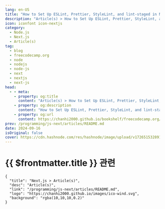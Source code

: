 ```yaml
---
lang: en-US
title: "How to Set Up ESLint, Prettier, StyleLint, and lint-staged in Next.js"
description: "Article(s) > How to Set Up ESLint, Prettier, StyleLint, and lint-staged in Next.js"
icon: iconfont icon-nextjs
category: 
  - Node.js
  - Next.js
  - Article(s)
tag: 
  - blog
  - freecodecamp.org
  - node
  - nodejs
  - node-js
  - next
  - nextjs
  - next-js
head:
  - - meta:
    - property: og:title
      content: "Article(s) > How to Set Up ESLint, Prettier, StyleLint, and lint-staged in Next.js"
    - property: og:description
      content: "How to Set Up ESLint, Prettier, StyleLint, and lint-staged in Next.js"
    - property: og:url
      content: https://chanhi2000.github.io/bookshelf/freecodecamp.org/how-to-set-up-eslint-prettier-stylelint-and-lint-staged-in-nextjs.html
prev: /programming/js-next/articles/README.md
date: 2024-09-16
isOriginal: false
cover: https://cdn.hashnode.com/res/hashnode/image/upload/v1726515328917/f3ecbc80-6d06-45ee-b307-89ed1a7bc854.jpeg
---
```


# {{ $frontmatter.title }} 관련

```component VPCard
{
  "title": "Next.js > Article(s)",
  "desc": "Article(s)",
  "link": "/programming/js-next/articles/README.md",
  "logo": "https://chanhi2000.github.io/images/ico-wind.svg",
  "background": "rgba(10,10,10,0.2)"
}
```

<SiteInfo
  name="How to Set Up ESLint, Prettier, StyleLint, and lint-staged in Next.js"
  desc="A linter is a tool that scans code for potential issues. This is invaluable with a programming language like JavaScript which is so loosely typed. Even for TypeScript, which is a strongly typed language whose compiler does a great job of detecting er..."
  url="https://freecodecamp.org/news/how-to-set-up-eslint-prettier-stylelint-and-lint-staged-in-nextjs/"
  logo="https://cdn.freecodecamp.org/universal/favicons/favicon.ico"
  preview="https://cdn.hashnode.com/res/hashnode/image/upload/v1726515328917/f3ecbc80-6d06-45ee-b307-89ed1a7bc854.jpeg"/>

<!-- TODO: 작성 -->

<!-- 
<p>A <strong>linter</strong> is a tool that scans code for potential issues. This is invaluable with a programming language like JavaScript which is so loosely typed.</p>
<p>Even for TypeScript, which is a strongly typed language whose compiler does a great job of detecting errors at compile time, linters such as ESLint have plugins that catch problems not caught by the compiler.</p>
<p>When you generate a new app using the Next.js CLI (<code>npx create-next-app</code>), ESLint is configured by default. But there are several problems with the linting setup generated by <code>create-next-app</code>:</p>
<ul>
<li><p>If you choose SCSS for styling, you should use <a target="_blank" href="https://stylelint.io/">Stylelint</a> in the build process to lint CSS or SCSS stylesheets. But it’s not set up automatically.</p>
</li>
<li><p>If instead you opt for Tailwind for styling, you should set up the Tailwind plugin for ESLint. But again, this isn’t done in the generated ESLint configuration.</p>
</li>
<li><p>If you choose TypeScript, then in Next.js v14 and below, TypeScript-specific ESLint rules are not configured, contrary to <a target="_blank" href="https://nextjs.org/docs/pages/building-your-application/configuring/eslint#typescript">what the documentation states</a>. While a Next.js v15 app has these set up, I would still tweak the setup further with the more powerful linting rules provided by the <a target="_blank" href="https://typescript-eslint.io/">typescript-eslint project</a>.</p>
</li>
<li><p>And finally, Prettier is not set up. Prettier is a code formatting tool. It can prevent inconsistently formatted code from getting into the code repository, which would make comparisons between different versions of the same file difficult. Also, nicely formatted code is easier to work with. So this is a pretty big omission.</p>
</li>
</ul>
<p>In this tutorial, I'll show you how I set up linting and formatting in my Next.js projects in a way that addresses the issues above. I’ll also teach you how to install and configure some related VS Code extensions for coding assistance.</p>
<p>To follow along, you can either use a Next.js project you already have, or generate a new app by running <code>npx create-next-app</code> on the terminal.</p>
<p>If you’re scaffolding a new app, your choices are up to you (defaults are fine) but make sure to choose YES in response to the question about whether you’d like to use ESLint:</p>
<p><img src="https://cdn.hashnode.com/res/hashnode/image/upload/v1725930860799/fb38b3b2-5592-4eb4-b8d0-153aeb2d749d.png" alt="Terminal window in which Next.js scaffolder, create-next-app, is showing code generation options to the user" class="image--center mx-auto" width="688" height="383" loading="lazy"></p>
<p>If you are following along with an existing app rather than a new one, upgrade it by running the <a target="_blank" href="https://nextjs.org/docs/pages/building-your-application/upgrading/version-14">following command</a> in app root:</p>
<pre class="language-bash" tabindex="0"><code class="language-bash"><span class="token function">npm</span> i next@latest react@latest react-dom@latest eslint-config-next@latest
<span class="token function">npm</span> i --save-dev eslint
</code></pre>
<p>This will avoid versioning conflicts down the line.</p>
<p>If you cannot upgrade to the latest version, you’ll need to specify versions for packages that will be installed in this tutorial to get around any version conflicts. Be warned that this can be frustrating.</p>
<p>Now you’re ready to open up the app in your code editor and proceed as follows.</p>
<h2 id="heading-prerequisites">Prerequisites</h2>
<p>I assume that you know how to:</p>
<ul>
<li><p>write a basic Next.js app with two or more pages.</p>
</li>
<li><p>install additional NPM packages into your app</p>
</li>
</ul>
<h2 id="heading-table-of-contents">Table of Contents</h2>
<ul>
<li><p><a class="post-section-overview" href="#heading-introduction">Introduction</a></p>
</li>
<li><p><a class="post-section-overview" href="#heading-prerequisites">Prerequisites</a></p>
</li>
<li><p><a class="post-section-overview" href="#heading-table-of-contents">Table of Contents</a></p>
</li>
<li><p><a class="post-section-overview" href="#heading-set-up-prettier">Set Up Prettier</a></p>
<ul>
<li><a class="post-section-overview" href="#heading-a-note-on-line-endings-in-prettier">A note on line endings in Prettier</a></li>
</ul>
</li>
<li><p><a class="post-section-overview" href="#heading-set-up-eslint">Set Up ESLint</a></p>
<ul>
<li><p><a class="post-section-overview" href="#heading-basics-of-eslint-configuration">Basics of ESLint configuration</a></p>
</li>
<li><p><a class="post-section-overview" href="#heading-eslint-setup-for-typescript">ESLint Setup for TypeScript</a></p>
</li>
<li><p><a class="post-section-overview" href="#heading-eslint-setup-for-tailwind">ESLint Setup for Tailwind</a></p>
</li>
<li><p><a class="post-section-overview" href="#heading-eslint-setup-for-prettier">ESLint Setup for Prettier</a></p>
</li>
</ul>
</li>
<li><p><a class="post-section-overview" href="#heading-set-up-stylelint">Set Up Stylelint</a></p>
</li>
<li><p><a class="post-section-overview" href="#heading-set-up-packagejson-scripts">Set Up package.json Scripts</a></p>
</li>
<li><p><a class="post-section-overview" href="#heading-set-up-lint-staged">Set Up lint-staged</a></p>
</li>
<li><p><a class="post-section-overview" href="#heading-set-up-vs-code-extensions">Set UP VS Code Extensions</a></p>
</li>
<li><p><a class="post-section-overview" href="#heading-final-checks-and-troubleshooting">Final Checks and Troubleshooting</a></p>
</li>
<li><p><a class="post-section-overview" href="#heading-conclusion">Conclusion</a></p>
</li>
</ul>
<h2 id="heading-set-up-prettier">Set Up Prettier</h2>
<p><a target="_blank" href="https://prettier.io/">Prettier</a> is an opinionated code formatter that can format pretty much any file (<code>.html</code>, <code>.json</code>, <code>.js</code>, <code>.ts</code>, <code>.css</code>, <code>.scss</code> and so on).</p>
<p>Set it up in yuor app as follows:</p>
<ol>
<li><p>Install Prettier:</p>
<pre class="language-bash" tabindex="0"><code class="language-bash"> <span class="token function">npm</span> <span class="token function">install</span> --save-dev prettier
</code></pre>
</li>
<li><p>If you chose Tailwind for styling when generating the app, then install <code>prettier-plugin-tailwindcss</code>:</p>
<pre class="language-bash" tabindex="0"><code class="language-bash">   <span class="token function">npm</span> <span class="token function">install</span> --save-dev prettier-plugin-tailwindcss
</code></pre>
<p> This package is a Prettier plugin and provides rules for reordering of Tailwind classes used in a <code>class</code> or <code>className</code> attribute according to a canonical ordering. It helps keep the ordering of Tailwind classes used in the markup consistent.</p>
<p> %[https://youtu.be/tQkBJXwzY8A?autoplay=1] </p>
</li>
<li><p>Create <code>.prettierrc.json</code> in youyr project root. If you’re using SCSS for styling, paste the following snippet into this file:</p>
<pre class="language-json" tabindex="0"><code class="language-json"> <span class="token punctuation">{</span>
   <span class="token property">"singleQuote"</span><span class="token operator">:</span> <span class="token boolean">true</span><span class="token punctuation">,</span>
   <span class="token property">"jsxSingleQuote"</span><span class="token operator">:</span> <span class="token boolean">true</span>
 <span class="token punctuation">}</span>
</code></pre>
<p> If you’re using Tailwind instead, paste the following into <code>.prettierrc.json</code>:</p>
<pre class="language-json" tabindex="0"><code class="language-json"> <span class="token punctuation">{</span>
   <span class="token property">"plugins"</span><span class="token operator">:</span> <span class="token punctuation">[</span><span class="token string">"prettier-plugin-tailwindcss"</span><span class="token punctuation">]</span><span class="token punctuation">,</span>
   <span class="token property">"singleQuote"</span><span class="token operator">:</span> <span class="token boolean">true</span><span class="token punctuation">,</span>
   <span class="token property">"jsxSingleQuote"</span><span class="token operator">:</span> <span class="token boolean">true</span>
 <span class="token punctuation">}</span>
</code></pre>
</li>
<li><p>Create <code>.prettierignore</code> file in the app root, with the following content:</p>
<pre class="language-plaintext" tabindex="0"><code class="language-plaintext"> node_modules
 .next
 .husky
 coverage
 .prettierignore
 .stylelintignore
 .eslintignore
 stories
 storybook-static
 *.log
 playwright-report
 .nyc_output
 test-results
 junit.xml
 docs
</code></pre>
<p> This file ensure that files which are not app code (that is, those which are not <code>.js</code>, <code>.ts</code>, <code>.css</code> files and so on.) do not get formatted. Otherwise Prettier will end up spending too much time processing files whose formatting you don't really care about.</p>
<p> <code>'prettierignore</code> (the file we just created), <code>.eslintignore</code>, and <code>.stylelintignore</code> have been ignored because these are plain text files with no structure so Prettier would complain that it cannot format them.</p>
</li>
<li><p>Finally, <strong>I recommend</strong> that you follow the steps in <a target="_blank" href="https://nausaf.hashnode.dev/lf-vs-crlf-configure-git-and-vs-code-on-windows-to-use-unix-line-endings">this post</a> to set LF as the EOL character, both in the repo and in your VS Code settings. Reasoning for this is given in the following subsection.</p>
</li>
</ol>
<h3 id="heading-a-note-on-line-endings-in-prettier">A note on line endings in Prettier</h3>
<p>Prettier <a target="_blank" href="https://prettier.io/docs/en/options#end-of-line">defaults to LF (Line Feed character) for line endings</a>. This means that when it formats files, it will change all occurrences of the CRLF character sequence, if any, to LF.</p>
<p>LF is also the default in text editors and other tools in Unix-based systems (Linux, MacOS etc.). But on Windows, the default for line endings is CRLF (Carriage Return character, followed immediately by Line Feed character).</p>
<p>Windows tooling such as text and code editors can easily handle LF as line ending. But CRLF can be problematic for tools on Unix-based systems such as Linux and various flavours of Unix. Therefore it makes sense to only use LF as line endings in code as this would work on both Windows and Unix-based systems.</p>
<p>Configuring LF as the EOF character in Git repo and in code editors will bring your tooling in line with Prettier's default. It will also ensure that all files in the Git repo consistently have LF line endings. Thus if a contributor to your repo is on Windows which uses CRLF as EOL character, the code they add or modify in the repo would still use LF: the code editor would default new code files to LF; <code>git</code> commit` would convert any CRLFs to LF when committing.</p>
<p>Finally, setting LF as the line endings for the whole repo would avoid strange things that happen when on Windows, Prettier retains its default of LF but Git and your code editor continue to use their default of CRLF for line endings:</p>
<ul>
<li><p>When VS Code Prettier extension formats a file (for example, when the extension is set up to "autoformat on save"), it does not change CRLF line endings. But formatting the same file by running Prettier on the command line <strong>does change line endings to LF</strong>. This discrepancy can be annoying.</p>
</li>
<li><p>Git may show warnings like this when when you run <code>git add .</code>:</p>
<p>  <img src="https://cdn.hashnode.com/res/hashnode/image/upload/v1725930986122/b5630966-e8dd-4f47-bb58-eed6eb023ea6.png" alt="Warnings shown by git add command when some of the files being added contain LF but the repo's line ending default is CRLF" class="image--center mx-auto" width="800" height="78" loading="lazy"></p>
</li>
</ul>
<h2 id="heading-set-up-eslint">Set Up ESLint</h2>
<h3 id="heading-basics-of-eslint-configuration">Basics of ESLint configuration</h3>
<p>ESLint comes with a number of linting rules out of the box. But you can also supplement these with ESLint plugins.</p>
<p>An <strong>ESLint plugin</strong> defines some linting rules. For example, if you look in the <a target="_blank" href="https://github.com/vercel/next.js/tree/canary/packages/eslint-plugin-next">GitHub repo for Next's ESLint plugin</a>, eslint-plugin-next, each file in the <a target="_blank" href="https://github.com/vercel/next.js/tree/canary/packages/eslint-plugin-next/src/rules"><code>src/rules</code></a> folder defines a linting rule as a TypeScript function. The <a target="_blank" href="https://github.com/vercel/next.js/blob/canary/packages/eslint-plugin-next/src/index.ts"><code>index.js</code></a> of the package then exports these rule functions in the <code>rules</code> object in its default export:</p>
<pre class="language-typescript" tabindex="0"><code class="language-typescript">module<span class="token punctuation">.</span>exports <span class="token operator">=</span> <span class="token punctuation">{</span>
  rules<span class="token operator">:</span> <span class="token punctuation">{</span>
    <span class="token string-property property">'google-font-display'</span><span class="token operator">:</span> <span class="token keyword">require</span><span class="token punctuation">(</span><span class="token string">'./rules/google-font-display'</span><span class="token punctuation">)</span><span class="token punctuation">,</span>
    <span class="token string-property property">'google-font-preconnect'</span><span class="token operator">:</span> <span class="token keyword">require</span><span class="token punctuation">(</span><span class="token string">'./rules/google-font-preconnect'</span><span class="token punctuation">)</span><span class="token punctuation">,</span>
    <span class="token string-property property">'inline-script-id'</span><span class="token operator">:</span> <span class="token keyword">require</span><span class="token punctuation">(</span><span class="token string">'./rules/inline-script-id'</span><span class="token punctuation">)</span><span class="token punctuation">,</span>
    <span class="token operator">...</span>
</code></pre>
<p>The basic way to use these rules in your app is to install the plugin package, then reference it in the ESLint configuration file in the app's root folder.</p>
<p>For example, we can use rules from the <code>eslint-plugin-next</code> mentioned above by running <code>npm install --save-dev eslint-plugin-next</code>, then placing the following content in the ESLint config file <code>.eslintrc.json</code> in the app root:</p>
<pre class="language-json" tabindex="0"><code class="language-json"><span class="token punctuation">{</span>
    plugins<span class="token operator">:</span> <span class="token punctuation">[</span><span class="token string">"next"</span><span class="token punctuation">]</span><span class="token punctuation">,</span>
    <span class="token property">"rules"</span><span class="token operator">:</span> <span class="token punctuation">{</span>
        <span class="token property">"google-font-display"</span><span class="token operator">:</span> <span class="token string">"warning"</span><span class="token punctuation">,</span>
        <span class="token property">"google-font-preconnect"</span><span class="token operator">:</span> <span class="token string">"warning"</span><span class="token punctuation">,</span>
        <span class="token property">"inline-script-id"</span><span class="token operator">:</span> <span class="token string">"error"</span><span class="token punctuation">,</span>
    <span class="token punctuation">}</span>
<span class="token punctuation">}</span>
</code></pre>
<p>If you now run <code>npx eslint .</code> in your app's root folder, ESLint will lint every JavaScript file in the app against each of the three rules configured above.</p>
<p>There are three severities you can assign to a rule when configuring it for use: <code>off</code>, <code>warning</code> and <code>error</code>. As the snippet above shows, you enable a rule by assigning to it a severity of <code>warning</code> or <code>error</code> in the app's <code>.eslintrc.json</code>.</p>
<p>When referencing a plugin in your app's ESLint configuration file, the prefix <code>eslint-plugin-</code> in the plugin's package name is omitted. This is why the package that contains linting rules for Next.js, <code>eslint-plugin-next</code>, is referenced only as <code>"next"</code> in the snippet above.</p>
<p>Since it is quite cumbersome to configure a severity level - <code>off</code>, <code>warning</code> or <code>error</code> - for every single rule from every plugin that you want to use, the norm is to reference an <strong>ESLint configuration object</strong>, or <strong>ESLint config</strong> for short, that is exported by an NPM package. This is a JavaScript object that declares plugins and configures rules from these with severity levels just as we did above.</p>
<p>For example, the default export from <code>eslint-plugin-next</code> also contains several ESLint configs. Here is a another snippet from <a target="_blank" href="https://github.com/vercel/next.js/blob/canary/packages/eslint-plugin-next/src/index.ts"><code>index.js</code> of the plugin</a>, this time showing exported ESLint configs in addition to the <code>rules</code> object for exporting rule functions:</p>
<pre class="language-typescript" tabindex="0"><code class="language-typescript">module<span class="token punctuation">.</span>exports <span class="token operator">=</span> <span class="token punctuation">{</span>
  rules<span class="token operator">:</span> <span class="token punctuation">{</span>
    <span class="token string-property property">'google-font-display'</span><span class="token operator">:</span> <span class="token keyword">require</span><span class="token punctuation">(</span><span class="token string">'./rules/google-font-display'</span><span class="token punctuation">)</span><span class="token punctuation">,</span>
    <span class="token string-property property">'google-font-preconnect'</span><span class="token operator">:</span> <span class="token keyword">require</span><span class="token punctuation">(</span><span class="token string">'./rules/google-font-preconnect'</span><span class="token punctuation">)</span><span class="token punctuation">,</span>
    <span class="token string-property property">'inline-script-id'</span><span class="token operator">:</span> <span class="token keyword">require</span><span class="token punctuation">(</span><span class="token string">'./rules/inline-script-id'</span><span class="token punctuation">)</span><span class="token punctuation">,</span>
    <span class="token operator">...</span>
<span class="token punctuation">}</span><span class="token punctuation">,</span>    
configs<span class="token operator">:</span> <span class="token punctuation">{</span>
    recommended<span class="token operator">:</span> <span class="token punctuation">{</span>
      plugins<span class="token operator">:</span> <span class="token punctuation">[</span><span class="token string">'@next/next'</span><span class="token punctuation">]</span><span class="token punctuation">,</span>
      rules<span class="token operator">:</span> <span class="token punctuation">{</span>
        <span class="token comment">// warnings</span>
        <span class="token string-property property">'@next/next/google-font-display'</span><span class="token operator">:</span> <span class="token string">'warn'</span><span class="token punctuation">,</span>
        <span class="token string-property property">'@next/next/google-font-preconnect'</span><span class="token operator">:</span> <span class="token string">'warn'</span><span class="token punctuation">,</span>
        <span class="token operator">...</span>

        <span class="token comment">// errors</span>
        <span class="token string-property property">'@next/next/inline-script-id'</span><span class="token operator">:</span> <span class="token string">'error'</span><span class="token punctuation">,</span>
        <span class="token string-property property">'@next/next/no-assign-module-variable'</span><span class="token operator">:</span> <span class="token string">'error'</span>
        <span class="token operator">...</span>

      <span class="token punctuation">}</span>
    <span class="token punctuation">}</span><span class="token punctuation">,</span>
    <span class="token string-property property">'core-web-vitals'</span><span class="token operator">:</span> <span class="token punctuation">{</span>
      plugins<span class="token operator">:</span> <span class="token punctuation">[</span><span class="token string">'@next/next'</span><span class="token punctuation">]</span><span class="token punctuation">,</span>
      <span class="token keyword">extends</span><span class="token operator">:</span> <span class="token punctuation">[</span><span class="token string">'plugin:@next/next/recommended'</span><span class="token punctuation">]</span><span class="token punctuation">,</span>
      rules<span class="token operator">:</span> <span class="token punctuation">{</span>
        <span class="token string-property property">'@next/next/no-html-link-for-pages'</span><span class="token operator">:</span> <span class="token string">'error'</span><span class="token punctuation">,</span>
        <span class="token string-property property">'@next/next/no-sync-scripts'</span><span class="token operator">:</span> <span class="token string">'error'</span><span class="token punctuation">,</span>
      <span class="token punctuation">}</span><span class="token punctuation">,</span>
    <span class="token punctuation">}</span><span class="token punctuation">,</span>
<span class="token punctuation">}</span>
</code></pre>
<p>As you can see, in addition to the rules (there are many more than those shown above), the plugin also exports two configs - <code>recommended</code> and <code>core-web-vitals</code> - that enable different selections of the rules defined in the plugin by assigning severity levels of <code>error</code> or <code>warning</code> to them.</p>
<p>The config that is normally used in Next.js projects is <code>core-web-vitals</code>. We can use this config object in our app’s ESLint configuration file (<code>.eslintrc.json</code> in app root) as follows:</p>
<pre class="language-json" tabindex="0"><code class="language-json"><span class="token punctuation">{</span>
  <span class="token property">"extends"</span><span class="token operator">:</span> <span class="token punctuation">[</span><span class="token string">"plugin:next/core-web-vitals"</span><span class="token punctuation">]</span>
<span class="token punctuation">}</span>
</code></pre>
<p>Thus is much simpler than declaring the plugin in <code>plugins</code> object and then assigning a severity level of <code>error</code> or <code>warning</code> to each rule from the plugin that we want to use.</p>
<p>Notice the difference between the <em>configuration file</em> - this is <code>.eslintrc.json</code> - and <em>config</em> - this is an object that configures some rules from a plugin for use in a client project by assigning severities to selected rules.</p>
<p>Contents of the configuration file are themselves a config. But in configuration files, we do not typically import a plugin and configure all rules from it that we want to use. Instead we almost always import a well-known/trusted config object that is exported by an NPM package. Such a config object - one that is exported by an NPM package for use in ESLint configuration files (in other packages/apps) - is also known as a <a target="_blank" href="https://eslint.org/docs/latest/extend/shareable-configs">shareable config</a>.</p>
<p>Typically, plugins - these define ESLint rules as JavaScript/TypeScript functions - also bundle their rules into one or more shareable configs. The <code>recommended</code> config from plugin <code>eslint-plugin-next</code> that we used above is just one such config.</p>
<p>Shareable configs do not only come from plugin packages, although it is customary for plugins to also export one or more shareable configs composed of their own rules. Other packages, whose names begin with <code>eslint-config-</code> (as opposed to <code>eslint-plugin-</code>) can provide one or more named configs.</p>
<p>Next.js provides one such package named <code>eslint-config-next</code>. This re-exports configs <code>recommended</code> and <code>core-web-vitals</code> from the plugin. It also re-exports (in v15 and above of the package) a config of TypeScript linting rules from plugin <code>typescript-eslint/eslint-plugin</code>. So instead of using <code>recommended</code> config from the plugin like we have done above:</p>
<pre class="language-json" tabindex="0"><code class="language-json"><span class="token punctuation">{</span>
  <span class="token property">"extends"</span><span class="token operator">:</span> <span class="token punctuation">[</span><span class="token string">"plugin:next/core-web-vitals"</span><span class="token punctuation">]</span>
<span class="token punctuation">}</span>
</code></pre>
<p>we could have installed the package <code>eslint-config-next</code> and used that in <code>.eslintrc.json</code>:</p>
<pre class="language-json" tabindex="0"><code class="language-json"><span class="token punctuation">{</span>
  <span class="token property">"extends"</span><span class="token operator">:</span> <span class="token punctuation">[</span><span class="token string">"next/core-web-vitals"</span><span class="token punctuation">]</span>
<span class="token punctuation">}</span>
</code></pre>
<p>Since the package's name is not prefixed with <code>plugin:</code>, ESLint considers it to be a config package, reconstructing the name as <code>eslint-config-next</code> rather than as <code>eslint-plugin-next</code>. Notice how with config packages also, we delete the canonical prefix <code>eslint-config-</code> when referencing it in the ESLint configuration file.</p>
<p>It is possible to reference multiple shareable configs in <code>extends</code>. In this case, all the rules from all configs are used - except where there are multiple configs that each provide a rule with the same name. In this case the last config, proceeding left to right, wins. This is to say where there is a naming conflict, ESLint will use the rule from the last config on the list.</p>
<p>It is possible to use <a target="_blank" href="https://eslint.org/docs/latest/use/configure/configuration-files-deprecated">ESLint configuration file formats other than JSON</a>. You can provide the same information as in an <code>.eslintrc.json</code> file in a JavaScript (<code>.eslintrc.js</code> or <code>.eslintrc.cjs</code>) or yaml (<code>.eslintrc.yml</code> or <code>.eslintrc.yaml</code>) file instead.</p>
<p>Also, ESLint has a new configuration file format often called <a target="_blank" href="https://eslint.org/docs/latest/use/configure/configuration-files">flat config</a> (which I haven't used here) where the config files are either JavaScript or TypeScript files.</p>
<p>Armed with an understanding of how to configure ESLint for use, you are ready to set up ESLint in your Next.js project. The sections below shows you how to do this.</p>
<h3 id="heading-eslint-setup-for-typescript">ESLint Setup for TypeScript</h3>
<p><strong>If your app uses TypeScript</strong>, modify the ESLint configuration file (.esilntrc.json) as follows:</p>
<ol>
<li><p>On the terminal, in app's root folder, run the following command:</p>
<pre class="language-bash" tabindex="0"><code class="language-bash"> <span class="token function">npm</span> <span class="token function">install</span> --save-dev @typescript-eslint/parser @typescript-eslint/eslint-plugin typescript
</code></pre>
<p> <code>@typescript-eslint/eslint-plugin</code> provides a number of linting rules for TypeScript files, as well as shareable configs, that augment the checking that the TypeScript compiler does.  </p>
<p> <code>@typescript-eslint/parser</code> is a parser that allows ESLint to parse TypeScript files (by default it can only parser JavaScript files).</p>
</li>
</ol>
<p>    I am adding TypeScript compiler as a package - <code>typescript</code> - because <a target="_blank" href="https://typescript-eslint.io/getting-started"><code>typescript-eslint</code> Getting Started instructions</a> do the same.  </p>
<ol start="2">
<li><p>In app root folder, rename <code>.eslintrc.json</code> to <code>.eslintrc.js</code>. Then Replace contents of <code>.eslintrc.js</code> in app root with the following:</p>
<pre class="language-javascript" tabindex="0"><code class="language-javascript"> <span class="token comment">/* eslint-env node */</span>
 module<span class="token punctuation">.</span>exports <span class="token operator">=</span> <span class="token punctuation">{</span>
   <span class="token literal-property property">root</span><span class="token operator">:</span> <span class="token boolean">true</span><span class="token punctuation">,</span>
   <span class="token keyword">extends</span><span class="token operator">:</span> <span class="token punctuation">[</span>
     <span class="token string">'next/core-web-vitals'</span><span class="token punctuation">,</span>
   <span class="token punctuation">]</span><span class="token punctuation">,</span>
   <span class="token literal-property property">plugins</span><span class="token operator">:</span> <span class="token punctuation">[</span><span class="token string">'@typescript-eslint'</span><span class="token punctuation">,</span> <span class="token string">'tailwindcss'</span><span class="token punctuation">]</span><span class="token punctuation">,</span>
   <span class="token literal-property property">parser</span><span class="token operator">:</span> <span class="token string">'@typescript-eslint/parser'</span><span class="token punctuation">,</span>
   <span class="token literal-property property">overrides</span><span class="token operator">:</span> <span class="token punctuation">[</span>
     <span class="token punctuation">{</span>
       <span class="token literal-property property">files</span><span class="token operator">:</span> <span class="token punctuation">[</span><span class="token string">'*.ts'</span><span class="token punctuation">,</span> <span class="token string">'*.tsx'</span><span class="token punctuation">]</span><span class="token punctuation">,</span>
       <span class="token literal-property property">parserOptions</span><span class="token operator">:</span> <span class="token punctuation">{</span>
         <span class="token literal-property property">project</span><span class="token operator">:</span> <span class="token punctuation">[</span><span class="token string">'./tsconfig.json'</span><span class="token punctuation">]</span><span class="token punctuation">,</span>
         <span class="token literal-property property">projectService</span><span class="token operator">:</span> <span class="token boolean">true</span><span class="token punctuation">,</span>
         <span class="token literal-property property">tsconfigRootDir</span><span class="token operator">:</span> __dirname<span class="token punctuation">,</span>
       <span class="token punctuation">}</span><span class="token punctuation">,</span>
       <span class="token keyword">extends</span><span class="token operator">:</span> <span class="token punctuation">[</span>
         <span class="token string">'next/core-web-vitals'</span><span class="token punctuation">,</span>
         <span class="token string">'plugin:@typescript-eslint/recommended'</span><span class="token punctuation">,</span>
         <span class="token comment">//'plugin:@typescript-eslint/recommended-type-checked',</span>
         <span class="token comment">// 'plugin:@typescript-eslint/strict-type-checked',</span>
         <span class="token comment">// 'plugin:@typescript-eslint/stylistic-type-checked',</span>
       <span class="token punctuation">]</span>
     <span class="token punctuation">}</span><span class="token punctuation">,</span>
   <span class="token punctuation">]</span><span class="token punctuation">,</span>
 <span class="token punctuation">}</span><span class="token punctuation">;</span>
</code></pre>
<p> <strong>This is what the various lines of this file do</strong>:  </p>
<p> <code>/* eslint-env node */</code> stops ESLint from complaining that this is a CommonJS module. We have had to put this in because ESLint, as we have configured it here, does not allow CommonJS modules (which <code>.eslintrc.js</code> is, see <code>module.exports = ...</code> at the top) and expects modules in the project to be ES6.</p>
</li>
</ol>
<p>    <code>root: true</code> says this is the topmost ESLint configuration file even though there may be nested ESLint configs in subfolders.</p>
<p>    <code>extends:</code> specifies various ESLint configs, each of which enables a collection of linting rules.</p>
<p>    <code>'next/core-web-vitals'</code> is a config provided by <code>eslint-config-next</code> that bundles Next.js-specific rules (both for JavaScript and TypeScript, from an inspection of its code on GitHub).</p>
<p>    The <code>recommended-type-checked</code> config (used in a nested <code>extends</code> within <code>overrides</code> object - this is explained shortly) is provided by <code>@typescript-eslint/eslint-plugin</code>. This plugin is part of the <a target="_blank" href="https://typescript-eslint.io/">typescript-eslint</a> project that publishes packages for linting rules and parsers to support linting of TypeScript files by ESLint.  </p>
<p>    The configs used is <a target="_blank" href="https://typescript-eslint.io/users/configs#recommended-configurations">described here</a>. It is a superset of the non-type checked versions of the config, <code>recommended</code>. It adds linting rules which use TypeScript's type checking API for additional type information. These rules are more powerful than those contained in the base, non-type-checked <code>recommended</code> config that only rely on the ESLint parser for TypeScript - package <code>@typescript-eslint/parser</code>.</p>
<p>    You might prefer to use the <code>strict-type-checked</code> and <code>stylistic-type-checked</code> configs, also provided by <code>@typescript-eslint/eslint-plugin</code>. These are stricter than what I have used.</p>
<p>    The least strict choice for TypeScript linting would probably be the <code>recommended</code> config. This is what is re-exported by <code>eslint-plugin-next</code> as config named <code>typescript</code> and is referenced in <a target="_blank" href="https://nextjs.org/docs/app/building-your-application/configuring/eslint#typescript">Next.js instructions for setting up ESLint with TypeScript</a> as <code>next/typescript</code> (at least as of the time of this writing, September 2024). I prefer the config I have used instead.</p>
<p>    <code>parser: '@typescript-eslint/parser'</code> specifies the ESLint TypeScript parser to be used instead of the default Espree parser which cannot parser TypeScript files.</p>
<p>    <code>parserOptions:</code> tells the parser where to find the <code>tsconfig.json</code> file. This information allows the rules in the type-checked config used above - <code>recommended-type-checked</code> - to use TypeScript type checking APIs.  </p>
<p>    If we were using non-type-checked rules contained in other configs exported by the plugin, such as the <code>recommended</code> config, we would not need to provide this information.</p>
<p>    <code>plugins: ['@typescript-eslint']</code> : I don't know what the purpose of this line is. It shouldn't be necessary and I have tested that the given ESLint configuration works fine without it. But it doesn't do any harm and was contained in <a target="_blank" href="https://typescript-eslint.io/getting-started/typed-linting">an example</a> in the plugin's documentation from which I adapted the above config. So I have kept it.</p>
<p>    The <code>overrides</code> section ensures that the TypeScript parser options that we’ve had to configure in order to support type-checked configs apply only to <code>.ts</code> and <code>.tsx</code> extensions (from <a target="_blank" href="https://stackoverflow.com/questions/58510287/parseroptions-project-has-been-set-for-typescript-eslint-parser">this excellent StackOverflow answer</a>). Otherwise, if <code>parser</code> and <code>parserOptions</code> objects had been at the top level, then running ESLint on the project would throw errors on <code>.js</code> files.  </p>
<p>    This is a problem as we have several <code>.js</code> config files including the <code>.eslintrc.js</code> itself, so there will be linting errors. We can avoid these errors by using the override.</p>
<h3 id="heading-eslint-setup-for-tailwind">ESLint Setup for Tailwind</h3>
<p><strong>If your app uses Tailwind,</strong> modify the config as follows:</p>
<ol>
<li><p>On the terminal, in app's root folder, run <code>npm install --save-dev eslint-plugin-tailwindcss</code></p>
</li>
<li><p>In ESLint config, add <code>"plugin:tailwindcss/recommended"</code> to the END of <code>extends</code>:</p>
<pre class="language-json" tabindex="0"><code class="language-json"> <span class="token punctuation">{</span>
   <span class="token property">"extends"</span><span class="token operator">:</span> <span class="token punctuation">[</span><span class="token string">"next/core-web-vitals"</span><span class="token punctuation">,</span> ...<span class="token punctuation">,</span> <span class="token string">"plugin:tailwindcss/recommended"</span><span class="token punctuation">]</span><span class="token punctuation">,</span>

 <span class="token punctuation">}</span>
</code></pre>
</li>
<li><p>In the ESLint config, add <code>"tailwindcss"</code> to <code>plugins</code> and add a <code>rules</code> object as shown below:</p>
<pre class="language-json" tabindex="0"><code class="language-json"> <span class="token punctuation">{</span>
   <span class="token property">"plugins"</span><span class="token operator">:</span> <span class="token punctuation">[</span>...<span class="token punctuation">,</span> <span class="token string">"tailwindcss"</span><span class="token punctuation">]</span><span class="token punctuation">,</span>
   <span class="token property">"rules"</span><span class="token operator">:</span> <span class="token punctuation">{</span>
     <span class="token property">"tailwindcss/classnames-order"</span><span class="token operator">:</span> <span class="token string">"off"</span>
   <span class="token punctuation">}</span><span class="token punctuation">,</span>          
 <span class="token punctuation">}</span>
</code></pre>
</li>
<li><p><strong>If your app uses TYPESCRIPT,</strong> then also add <code>"plugin:tailwindcss/recommended"</code> to inner <code>extends</code> inside <code>overrides</code> and duplicate the <code>rules</code> object inside <code>overrides</code>:</p>
<pre class="language-javascript" tabindex="0"><code class="language-javascript">   <span class="token punctuation">{</span>
     <span class="token operator">...</span>
     <span class="token literal-property property">overrides</span><span class="token operator">:</span> <span class="token punctuation">[</span>
     <span class="token punctuation">{</span>
        <span class="token keyword">extends</span><span class="token operator">:</span> <span class="token punctuation">[</span><span class="token string">"next/core-web-vitals"</span><span class="token punctuation">,</span> <span class="token operator">...</span><span class="token punctuation">,</span> <span class="token string">"plugin:tailwindcss/recommended"</span><span class="token punctuation">]</span><span class="token punctuation">,</span>
        <span class="token literal-property property">rules</span><span class="token operator">:</span> <span class="token punctuation">{</span>
          <span class="token string-property property">'tailwindcss/classnames-order'</span><span class="token operator">:</span> <span class="token string">'off'</span><span class="token punctuation">,</span>
        <span class="token punctuation">}</span><span class="token punctuation">,</span>
     <span class="token punctuation">}</span>
   <span class="token punctuation">}</span>
</code></pre>
</li>
</ol>
<p>In the Tailwind setup steps above, we have installed the package for the ESLint plugin for Tailwind, <code>eslint-plugin-tailwindcss</code>, and used the config <code>recommended</code> provided by the plugin.</p>
<p><code>eslint-plugin-tailwind</code> provides some useful linting rules for Tailwind CSS classes used in HTML or JSX/TSX markup. The biggest one for me is that if a class used in code is not a Tailwind class, there would be a linting error. This makes sense as when I am using Tailwind, I only use Tailwind-generated classes and do not define my own CSS classes.</p>
<p>The plugin also has a rule that checks that the sequence of Tailwind class names used in the <code>class</code> or <code>className</code> attribute in markup follows a canonical ordering. But we installed <code>prettier-plugin-tailwindcss</code> in our Prettier configuration above which also reorders Tailwind class names. So we don’t need this rule in ESLint and it might conflict with what Prettier does in our workflow.</p>
<p>We’ll turn this rule off, which is named <code>tailwindcss/classnames-order</code>, in the configuration above by declaring the plugin in <code>plugins</code> object, then setting the rule to <code>off</code> in the <code>rules</code> object.</p>
<h3 id="heading-eslint-setup-for-prettier">ESLint Setup for Prettier</h3>
<ol>
<li><p>On the terminal run:</p>
<pre class="language-bash" tabindex="0"><code class="language-bash"> <span class="token function">npm</span> <span class="token function">install</span> --save-dev eslint-config-prettier
</code></pre>
</li>
<li><p>In ESLint config, add <code>"prettier"</code> to the END of <code>extends</code>:</p>
<pre class="language-javascript" tabindex="0"><code class="language-javascript"> <span class="token punctuation">{</span>
   <span class="token string-property property">"extends"</span><span class="token operator">:</span> <span class="token punctuation">[</span><span class="token string">"next/core-web-vitals"</span><span class="token punctuation">,</span> <span class="token operator">...</span><span class="token punctuation">,</span> <span class="token string">"prettier"</span><span class="token punctuation">]</span>          
 <span class="token punctuation">}</span>
</code></pre>
</li>
<li><p><strong>If your app uses TypeScript</strong>, then also add <code>"plugin:tailwindcss/recommended"</code> to the inner <code>extends</code> inside <code>overrides</code> also:</p>
<pre class="language-javascript" tabindex="0"><code class="language-javascript">  <span class="token punctuation">{</span>
    <span class="token operator">...</span>
    <span class="token literal-property property">overrides</span><span class="token operator">:</span> <span class="token punctuation">[</span>
    <span class="token punctuation">{</span>
       <span class="token string-property property">"extends"</span><span class="token operator">:</span> <span class="token punctuation">[</span><span class="token string">"next/core-web-vitals"</span><span class="token punctuation">,</span> <span class="token operator">...</span><span class="token punctuation">,</span> <span class="token string">"prettier"</span><span class="token punctuation">]</span><span class="token punctuation">,</span>
    <span class="token punctuation">}</span>
  <span class="token punctuation">}</span>
</code></pre>
<p> In the Prettier setup steps above, the config referenced as <code>prettier</code> is the name of the NPM package <a target="_blank" href="https://www.npmjs.com/package/eslint-config-prettier">eslint-config-prettier</a> with <code>eslint-config-</code> deleted. The default export from the package is an entire ESLint config object and this is the config we want to use.</p>
</li>
</ol>
<p>    So in this case, we do not suffix the name <code>prettier</code> with <code>/&lt;name of config&gt;</code> as we have done when referencing the named config <code>core-web-vitals</code> from package <code>eslint-config-next</code> when we referenced is as <code>next/core-web-vitals</code> (see step 1 above).</p>
<p>    This config switches off those rules in ESLint that conflict with the code formatting done by Prettier. This should be the last config in <code>extends</code>.  </p>
<ol start="4">
<li>Create <code>.eslintignore</code> in the project root. It doesn't need to have any content for now, but will come in handy in the future if ever you need to add folders or files that should be ignored by ESLint (see the final section of this post for an example).</li>
</ol>
<h2 id="heading-set-up-stylelint">Set Up Stylelint</h2>
<p>Stylelint is a linter for CSS and SCSS stylesheets.</p>
<p><strong>If you are using SCSS and NOT Tailwind,</strong> then set up Stylelint by following the instructions below. This set up will work for both CSS and SCSS files:</p>
<ol>
<li><p>On the terminal in project root run this command:</p>
<pre class="language-bash" tabindex="0"><code class="language-bash"> <span class="token function">npm</span> <span class="token function">install</span> --save-dev sass
</code></pre>
<p> Next.js has <a target="_blank" href="https://nextjs.org/docs/basic-features/built-in-css-support#sass-support">built-in SASS/SCSS support</a> (so the Webpack config knows how to handle <code>.scss</code> and <code>.sass</code> files). But you still need to install a version of the <code>sass</code> package yourself, which is what we did above.  </p>
</li>
<li><p>Next, install packages for Stylelint and its rule configs:</p>
<pre class="language-bash" tabindex="0"><code class="language-bash"> <span class="token function">npm</span> <span class="token function">install</span> --save-dev stylelint stylelint-config-standard-scss stylelint-config-prettier-scss
</code></pre>
<p> Of these three packages:</p>
<ul>
<li><p><a target="_blank" href="https://stylelint.io/"><code>stylelint</code></a> is the linter.</p>
</li>
<li><p><a target="_blank" href="https://github.com/stylelint-scss/stylelint-config-standard-scss"><code>stylelint-config-standard-scss</code></a> is a Stylelint config that provides linting rules. It uses the Stylelint plugin <a target="_blank" href="https://www.npmjs.com/package/stylelint-scss">stylelint-css</a> and extends configs <a target="_blank" href="https://github.com/stylelint/stylelint-config-standard">stylelint-config-standard</a> which defines rules for vanilla CSS, and <a target="_blank" href="https://github.com/stylelint-scss/stylelint-config-recommended-scss">stylelint-config-recommended-scss</a> which defines SCSS specific rules. As a result, extending from this one config is enough to get linting support for both CSS and SCSS files.</p>
</li>
<li><p><a target="_blank" href="https://www.npmjs.com/package/stylelint-config-prettier-scss"><code>stylelint-config-prettier-scss</code></a> extends <a target="_blank" href="https://www.npmjs.com/package/stylelint-config-prettier">stylelint-config-prettier</a> and turns off those Stylint rules that conflict with Prettier's code formatting. This should be declared last in <code>extends:</code> array in <code>.stylelintrc.json</code> (as shown below).</p>
</li>
</ul>
</li>
<li><p>Now, create <code>.stylelintrc.json</code> in project root with the following contents:</p>
<pre class="language-json" tabindex="0"><code class="language-json"> <span class="token punctuation">{</span>
   <span class="token property">"extends"</span><span class="token operator">:</span> <span class="token punctuation">[</span>
     <span class="token string">"stylelint-config-standard-scss"</span><span class="token punctuation">,</span>
     <span class="token string">"stylelint-config-prettier-scss"</span>
   <span class="token punctuation">]</span><span class="token punctuation">,</span>
   <span class="token property">"rules"</span><span class="token operator">:</span> <span class="token punctuation">{</span>
     <span class="token property">"selector-class-pattern"</span><span class="token operator">:</span> <span class="token null keyword">null</span>
   <span class="token punctuation">}</span>
 <span class="token punctuation">}</span>
</code></pre>
<p> The <code>"extends"</code> section declares the two Stylelint configs whose NPM packages we installed in the previous step.</p>
</li>
</ol>
<p>    The <code>"rules"</code> section is used to configure stylints rules. Here you can turn on or off, or configure the behavior of, individual Stylelint rules.</p>
<p>    You can turn off a rule by setting it to <code>null</code>, as I have done for <code>"selector-class-pattern"</code>. I turned it off because it insists on having CSS classes in the so called kebab case (for example, <code>.panel-quiz</code> instead of <code>.panelQuiz</code>). I find it inconvenient for various reasons so I turned it off.  </p>
<ol start="4">
<li><p>Next, create <code>.stylelintignore</code> in the project root with the following contents:</p>
<pre class="language-json" tabindex="0"><code class="language-json"> styles/globals.css
 styles/Home.module.css
 coverage
</code></pre>
<p> I created this file so that the two stylesheets generated by the Next.js CLI which do not comply with the linting rules can get ignored (there might be a better way of doing this but this works for me). Also, files in <code>coverage</code> folder do not need to be linted and would likely throw up errors.</p>
</li>
</ol>
<h2 id="heading-set-up-packagejson-scripts">Set Up <code>package.json</code> Scripts</h2>
<ol>
<li>The most important script is <code>"build"</code>. The default command for this script, <code>next build</code>, runs ESLint but not Prettier or (if you are using SCSS) Stylelint. So modify it in <code>package.json</code> file as follows:</li>
</ol>
<p>    <strong>If your app uses Tailwind, then:</strong></p>
<pre class="language-json" tabindex="0"><code class="language-json">    <span class="token punctuation">{</span>
      <span class="token property">"scripts"</span><span class="token operator">:</span> <span class="token punctuation">{</span>
        <span class="token property">"build"</span><span class="token operator">:</span> <span class="token string">"prettier --check . &amp;&amp; next build"</span><span class="token punctuation">,</span>
        ...
</code></pre>
<p>    <strong>Otherwise, if your app uses SCSS, then:</strong></p>
<pre class="language-json" tabindex="0"><code class="language-json">    <span class="token punctuation">{</span>
      <span class="token property">"scripts"</span><span class="token operator">:</span> <span class="token punctuation">{</span>
        <span class="token property">"build"</span><span class="token operator">:</span> <span class="token string">"prettier --check . &amp;&amp; stylelint --allow-empty-input \"**/*.{css,scss}\" &amp;&amp; next build"</span><span class="token punctuation">,</span>
        ...
</code></pre>
<p>    With this tweak to the existing <code>build</code> script, we can run <code>npm run build</code> either locally or in a CI/CD pipeline and it will fail not only on ESLint failure (this was the case before) but also on Prettier formatting or Stylelint failure.  </p>
<p>    Indeed if you <a target="_blank" href="https://nextjs.org/learn/basics/deploying-nextjs-app/deploy">deploy your app to Vercel</a>, the default pipeline there also calls <code>npm run build</code>. So when I introduced an error in one of my stylesheets, then deployed to Vercel, I got the following Stylelint error during deployment:</p>
<p>    <img src="https://dev-to-uploads.s3.amazonaws.com/uploads/articles/om6228598f4pvb2iuwj9.png" alt="Stylelint errors when build script is run to build the app in Vercel's deployment pipeline" width="957" height="692" loading="lazy"></p>
<p>    Note that I used the <code>--check</code> flag with <code>prettier</code> in the script (that is, I used the command <code>prettier --check .</code>). This runs Prettier in check mode, so it only checks for correct formatting and does not change the formatting.</p>
<p>    I did this because the <code>build</code> script is what Vercel's deployment pipeline calls by default to build the code, and I don't want formatting to change during a CI build (nor do I want to tinker with Vercel defaults unless I absolutely have to).</p>
<p>    To run Prettier locally to actually format the codebase, I define a separate <code>build:local</code> script which is same as <code>build</code> but runs Prettier without the <code>--check</code> flag, as well as a separate <code>format</code> script just to format with Prettier (but not build). These are set up below.</p>
<ol start="2">
<li><p>Set up the <code>"format"</code> script in your <code>package.json</code>. This formats the codebase with Prettier and comes in handy every now and then:</p>
<pre class="language-json" tabindex="0"><code class="language-json"> <span class="token punctuation">{</span>
   <span class="token property">"scripts"</span><span class="token operator">:</span> <span class="token punctuation">{</span>
     ...
     <span class="token property">"format"</span><span class="token operator">:</span> <span class="token string">"prettier --write ."</span>
</code></pre>
</li>
<li><p>I recommend setting up a <code>build:local</code> script as follows:</p>
</li>
</ol>
<p>    <strong>If your app uses Tailwind,</strong> then:</p>
<pre class="language-json" tabindex="0"><code class="language-json">    <span class="token property">"build:local"</span><span class="token operator">:</span> <span class="token string">"prettier --write . &amp;&amp; next build"</span>
</code></pre>
<p>    <strong>Otherwise, if your app uses SCSS,</strong> then:</p>
<pre class="language-json" tabindex="0"><code class="language-json">    <span class="token property">"build:local"</span><span class="token operator">:</span> <span class="token string">"prettier --write . &amp;&amp; stylelint --allow-empty-input \"**/*.{css,scss}\" &amp;&amp; next build"</span>
</code></pre>
<p>    Since we cannot format the code with Prettier prior to executing <code>next build</code> in the existing <code>build</code> script (for reasons described above), we can use this script locally to format code then lint and build in one go.</p>
<h2 id="heading-set-up-lint-staged">Set Up lint-staged</h2>
<p><a target="_blank" href="https://github.com/okonet/lint-staged">lint-staged</a> is a package that you can use to run formatting and linting commands on staged files in a Git repo. Staged files are those that have been added to the Git index using <code>git add .</code>. These are the files that have changed since the last commit and will get committed when you next run <code>git commit</code>.</p>
<p><a target="_blank" href="https://github.com/typicode/husky">Husky</a> is the typical choice in Node.js packages for registering commands to run in Git hooks. For example, registering the command <code>npx lint-staged</code> with Husky to run in the Git pre-commit hook means lint-staged will run automatically whenever you execute <code>git commit</code>.</p>
<p>At that time, the formatter (Prettier) and linters (ESLint or Stylelint) that have been configured to run in the lint-staged configuration file will run on the staged files. If there are any errors during formatting checks or linting, the commit will fail.</p>
<p>Whenever <code>git commit</code> fails due to linting errors, we can fix those, then run <code>git add .</code> and <code>git commit</code> again. Thus code only ever gets into the repo after it has been consistently formatted and verified to be free of linting errors. This is particularly advantageous in a team setting.</p>
<p>I prefer to only run <code>prettier --check .</code> on staged files. In particular, I do not change formatting of staged files and do not lint during a commit, for the following reasons:</p>
<p><strong>Reason for not formatting code:</strong> I almost always build and test my code before committing. Any code formatting should have happened prior to or during this local build and test.</p>
<p>I find the idea that code going into my repo should change automatically just as it is being committed <em>after</em> I have ascertained that any code changes are good to go, a little bit unappealing.</p>
<p><strong>Reason for not linting code:</strong> With TypeScript code, the compiler can catch a huge number of issues in code. The additional linting rules provided by <code>eslint-typescript/eslint-plugin</code> <a target="_blank" href="https://typescript-eslint.io/troubleshooting/faqs/typescript#why-dont-i-see-typescript-errors-in-my-eslint-output">only supplement the checks made by the TypeScript compiler</a>. So if I am linting code in staged files at commit time, I should build as well (so that the TypeScript compiler runs).</p>
<p>But building can be very time consuming on a large codebase. Besides, I almost always build and test (because of the way scripts in package.json have been set up above). Because of this, I don’t feel the need to repeat the lint and build process on staged files.</p>
<p>So, my personal preference is only to check for formatting on staged files, and neither reformat nor lint the code. This prevents inconsistently formatted code from getting into the Git repo where inconsistent formatting would make comparisons between different versions of the same file difficult.</p>
<p><strong>So now, set up lint-staged and Husky as follows:</strong></p>
<ol>
<li><p>Install the lint-staged package:</p>
<pre class="language-bash" tabindex="0"><code class="language-bash"> <span class="token function">npm</span> <span class="token function">install</span> --save-dev lint-staged
</code></pre>
</li>
<li><p>Create <code>lint-staged.config.js</code> in project root with the following contents:</p>
<pre class="language-javascript" tabindex="0"><code class="language-javascript"> <span class="token comment">/* eslint-env node */</span>
 <span class="token keyword">const</span> path <span class="token operator">=</span> <span class="token function">require</span><span class="token punctuation">(</span><span class="token string">'path'</span><span class="token punctuation">)</span><span class="token punctuation">;</span>
 <span class="token keyword">const</span> formatCommand <span class="token operator">=</span> <span class="token string">'prettier . --check'</span><span class="token punctuation">;</span>

 module<span class="token punctuation">.</span>exports <span class="token operator">=</span> <span class="token punctuation">{</span>
   <span class="token string-property property">'*'</span><span class="token operator">:</span> formatCommand<span class="token punctuation">,</span>
 <span class="token punctuation">}</span><span class="token punctuation">;</span>
</code></pre>
</li>
<li><p>Install the Husky NPM package.</p>
<pre class="language-bash" tabindex="0"><code class="language-bash"> <span class="token function">npm</span> <span class="token function">install</span> --save-dev husky
</code></pre>
</li>
<li><p>Run the following on the terminal in app root to configure Husky to run <code>lint-staged</code> whenever <code>git commit</code> runs (in Git's pre-commit hook):</p>
<pre class="language-bash" tabindex="0"><code class="language-bash"> npx husky init
 <span class="token builtin class-name">echo</span> <span class="token string">"npx lint-staged"</span> <span class="token operator">&gt;</span> .husky/pre-commit
</code></pre>
<p> You should now have a file <code>.husy/pre-commit</code> in your app's folder with only one line: <code>npx lint-staged</code>.</p>
</li>
</ol>
<h2 id="heading-set-up-vs-code-extensions">Set UP VS Code Extensions</h2>
<p>If you use VS Code as your code editor, you can install the following VS Code extensions to provide linting and formatting on file save and syntax highlight on linting errors:</p>
<ul>
<li><p><a target="_blank" href="https://marketplace.visualstudio.com/items?itemName=dbaeumer.vscode-eslint">ESLint extension</a></p>
</li>
<li><p><a target="_blank" href="https://marketplace.visualstudio.com/items?itemName=esbenp.prettier-vscode">Prettier extension</a></p>
</li>
<li><p><a target="_blank" href="https://marketplace.visualstudio.com/items?itemName=stylelint.vscode-stylelint">Stylelint extension</a> (if you're using SCSS and not Tailwind)</p>
</li>
<li><p><a target="_blank" href="https://marketplace.visualstudio.com/items?itemName=bradlc.vscode-tailwindcss">TaliwindCSS extension</a> (if you are using Tailwind and not SCSS)</p>
</li>
</ul>
<p><strong>Put the following in a</strong> <code>settings.json</code> <strong>file in the</strong> <code>.vscode</code> <strong>folder in the project</strong> (you can of course put these settings in you User Preferences file also. You can access it from Command Palette <strong>Ctrl + P</strong>).</p>
<pre class="language-json" tabindex="0"><code class="language-json"><span class="token punctuation">{</span>
  <span class="token property">"[javascript]"</span><span class="token operator">:</span> <span class="token punctuation">{</span>
    <span class="token property">"editor.defaultFormatter"</span><span class="token operator">:</span> <span class="token string">"esbenp.prettier-vscode"</span>
  <span class="token punctuation">}</span><span class="token punctuation">,</span>
  <span class="token property">"[typescript]"</span><span class="token operator">:</span> <span class="token punctuation">{</span>
    <span class="token property">"editor.defaultFormatter"</span><span class="token operator">:</span> <span class="token string">"esbenp.prettier-vscode"</span>
  <span class="token punctuation">}</span><span class="token punctuation">,</span>
  <span class="token property">"[typescriptreact]"</span><span class="token operator">:</span> <span class="token punctuation">{</span>
    <span class="token property">"editor.defaultFormatter"</span><span class="token operator">:</span> <span class="token string">"esbenp.prettier-vscode"</span>
  <span class="token punctuation">}</span><span class="token punctuation">,</span>
  <span class="token property">"[javascriptreact]"</span><span class="token operator">:</span> <span class="token punctuation">{</span>
    <span class="token property">"editor.defaultFormatter"</span><span class="token operator">:</span> <span class="token string">"esbenp.prettier-vscode"</span>
  <span class="token punctuation">}</span><span class="token punctuation">,</span>
  <span class="token property">"[scss]"</span><span class="token operator">:</span> <span class="token punctuation">{</span>
    <span class="token property">"editor.defaultFormatter"</span><span class="token operator">:</span> <span class="token string">"esbenp.prettier-vscode"</span>
  <span class="token punctuation">}</span><span class="token punctuation">,</span>
  <span class="token property">"stylelint.validate"</span><span class="token operator">:</span> <span class="token punctuation">[</span><span class="token string">"css"</span><span class="token punctuation">,</span> <span class="token string">"scss"</span><span class="token punctuation">]</span><span class="token punctuation">,</span>
  <span class="token property">"editor.formatOnSave"</span><span class="token operator">:</span> <span class="token boolean">true</span>
<span class="token punctuation">}</span>
</code></pre>
<p>As they’re set up, the extensions will lint and format on Save.</p>
<h2 id="heading-final-checks-and-troubleshooting">Final Checks and Troubleshooting</h2>
<p>Now it’s time to build and commit:</p>
<pre class="language-bash" tabindex="0"><code class="language-bash"><span class="token function">npm</span> run <span class="token function">format</span>
<span class="token function">npm</span> run build
<span class="token function">git</span> <span class="token function">add</span> <span class="token builtin class-name">.</span>
<span class="token function">git</span> commit <span class="token parameter variable">-m</span> <span class="token string">"fix: set up linting and formatting"</span>
</code></pre>
<p>Building and committing is a good sanity check for the setup we just did.</p>
<p>If anything had not been set up correctly, you might get errors either during build or at commit.</p>
<p>If you already had some code in the project, then there might be a few errors when you commit. Typically, these can be resolved by:</p>
<ul>
<li><p>Adding folders or files to one of the <code>*ignore</code> files. For example, I already had some code in my project with <a target="_blank" href="https://storybook.js.org/">Storybook</a> installed. So I had to add folders <code>.storybook</code> and <code>storybook-static</code> to each of <code>.stylelintignore</code>, <code>.eslintignore</code> and <code>.prettierignore</code> as all three tools complained about them.</p>
<pre class="language-bash" tabindex="0"><code class="language-bash">  stories
  storybook-static
</code></pre>
</li>
<li><p>Adding plugins for specific file types. For example, I had Gherkin <code>.feature</code> files in my project to describe integration tests. Prettier couldn't format these. So I added the <a target="_blank" href="https://www.npmjs.com/package/prettier-plugin-gherkin?activeTab=readme">prettier-plugin-gherkin</a> by simply running:</p>
<pre class="language-plaintext" tabindex="0"><code class="language-plaintext">  npm install  prettier-plugin-gherkin --save-dev
</code></pre>
<p>  Note that <a target="_blank" href="https://prettier.io/docs/en/plugins.html">usually it is enough to install the package for a Prettier plugin</a> for Prettier to locate it and additional configuration is not required.  </p>
<p>  Likewise, ESLint complained when it encountered <code>.cy.ts</code> files containing Cypress interaction tests for my app. To resolve this linting error, I installed the NPM package for Cypress ESLint plugin and configured it <a target="_blank" href="https://github.com/cypress-io/eslint-plugin-cypress#installation">as described here</a> (unlike Prettier, to get this ESLint package to work, some configuration was required).  </p>
</li>
<li><p>The typescript config might be too strict and there might be a lot of errors when you build, such as:</p>
<p>  <img src="https://cdn.hashnode.com/res/hashnode/image/upload/v1725931098287/9618aff2-844b-4b15-9b14-2c8d377bf8c8.png" alt="ESLint error that occur on build when an ESLint config for TypeScript is used that is too strict." width="725" height="478" loading="lazy"></p>
<p>  If you do not want to fix individual errors in your existing codebase, and they are too many to disable specific rules at error locations using ESLint comments (see below), then the simplest solution would be to disable the <code>@typescript-eslint/recommended-type-checked</code> config by commenting it out in <code>.eslintrc.js</code> and uncommenting <code>@typescript-eslint/recommended</code> which is less strict.  </p>
</li>
<li><p>Sometimes it is safe to turn off a linting rule at a specific line or for a whole file. While I am always wary of doing this, in a (deliberately bad) experimental code file, I had many instances of an error that VS Code ESLint extension pointed. This was not caught before but was now being pointed out because strict TypeScript linting rules had been enabled:</p>
<p>  <img src="https://dev-to-uploads.s3.amazonaws.com/uploads/articles/sg2ne9v2w8dbquv9ytad.png" alt="Intellisense in VS Code showing an ESLint error on a lint of code in a file." width="865" height="217" loading="lazy"></p>
<p>  So I pressed <code>Ctrl + .</code> to Show Code Actions (I could instead have clicked the yellow lighbulb icon shown next to the issue), then selected “Disable <code>@typescript/no-non-null-assertion</code> for the entire file”.</p>
<p>  <img src="https://dev-to-uploads.s3.amazonaws.com/uploads/articles/pqume7pod3jzflvblrus.png" alt="VS Code shows helpful tooltips when you click the bulb icon in the gutter. One of these allows y uoto disable an ESLint rule that is causing an error on the currently selected line of code." width="878" height="326" loading="lazy"></p>
<p>  This placed the comment <code>/* eslint-disable @typescript-eslint/no-non-null-assertion */</code> on top of my file to disable all instances of that particular error within the file:</p>
<p>  <img src="https://dev-to-uploads.s3.amazonaws.com/uploads/articles/1d2kml4o11xpqaenk93b.png" alt="Special &quot;eslint-disable&quot; comment on top of a code file that disable a specific ESLint rule through the file." width="625" height="133" loading="lazy"></p>
</li>
</ul>
<h2 id="heading-conclusion">Conclusion</h2>
<p>This tutorial showed you how to configure linting and formatting tools in your Next.js app. I hope that it also gave you the background necessary both to understand the configurations given, and to customize them as needed.</p>
-->

